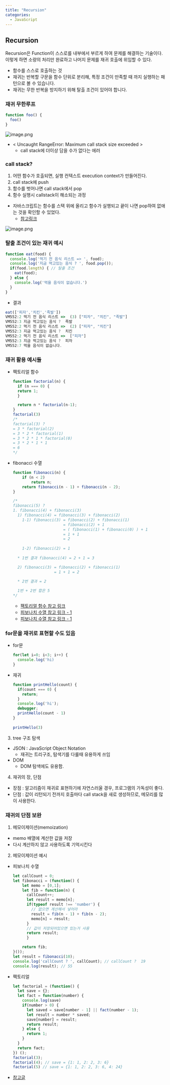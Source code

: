```yaml
---
title: "Recursion"
categories:
  - JavaScript
---
```


## Recursion

Recursion은 Function이 스스로를 내부에서 부르게 하여 문제를 해결하는 기술이다. 이렇게 하면 소량의 처리만 완료하고 나머지 문제를 재귀 호출에 위임할 수 있다.

- 함수를 스스로 호출하는 것
- 재귀는 반복할 구문을 함수 단위로 분리해, 특정 조건이 만족할 때 까지 실행하는 패턴으로 볼 수 있습니다.
- 재귀는 무한 반복을 방지하기 위해 탈출 조건이 있어야 합니다.

### 재귀 무한루프

```js
function foo() {
  foo()
}
```

![image.png](https://images.velog.io/post-images/yhe228/52e73b90-e416-11e9-855b-c9c70516744a/image.png)  

  - < Uncaught RangeError: Maximum call stack size exceeded > 
    * call stack에 더이상 담을 수가 없다는 에러
   
### call stack?

1. 어떤 함수가 호출되면, 실행 컨텍스트 execution context가 만들어진다.
2. call stack에 push
3. 함수를 벗어나면 call stack에서 pop 
4. 함수 실행시 callstack이 해소되는 과정
  - 자바스크립트는 함수를 스택 위에 올리고 함수가 실행되고 끝이 나면 pop하여 없애는 것을 확인할 수 있었다.
    * [참고링크](https://shlee0882.tistory.com/212)

![image.png](https://images.velog.io/post-images/yhe228/bfceb800-e416-11e9-8a8d-f7ea9a766832/image.png)

### 탈출 조건이 있는 재귀 예시

```js
function eat(food) {
  console.log('먹기 전 음식 리스트 => ', food);
  console.log('지금 먹고있는 음식 ? ', food.pop());
  if(food.length) { // 탈출 조건
    eat(food);
  } else {
    console.log('먹을 음식이 없습니다.')
  }
}
```

-  결과 
  ```js
  eat(['피자','치킨','족발'])
  VM552:2 먹기 전 음식 리스트 =>  (3) ["피자", "치킨", "족발"]
  VM552:3 지금 먹고있는 음식 ?  족발
  VM552:2 먹기 전 음식 리스트 =>  (2) ["피자", "치킨"]
  VM552:3 지금 먹고있는 음식 ?  치킨
  VM552:2 먹기 전 음식 리스트 =>  ["피자"]
  VM552:3 지금 먹고있는 음식 ?  피자
  VM552:7 먹을 음식이 없습니다.
  ```


### 재귀 활용 예시들

- 팩토리얼 함수 

  ```js
  function factorial(n) {
    if (n === 0) {
    return 1;
    }
  
    return n * factorial(n-1);
  }
  factorial(3)
  /*
  factorial(3) ?
  = 3 * factorial(2)
  = 3 * 2 * factorial(1)
  = 3 * 2 * 1 * factorial(0)
  = 3 * 2 * 1 * 1
  = 6
  */
  ```

- fibonacci 수열

  ```js
  function fibonacci(n) {
      if (n < 2)
          return n;
      return fibonacci(n - 1) + fibonacci(n - 2);
  }
  
  /*
  fibonacci(5) ?
  1. fibonacci(4) + fibonacci(3)
    1) fibonacci(4) = fibonacci(3) + fibonacci(2)
      1-1) fibonacci(3) = fibonacci(2) + fibonacci(1)
                        = fibonacci(2) + 1     
                        = ( fibonacci(1) + fibonacci(0) ) + 1
                        = 1 + 1
                        = 2
                        
      1-2) fibonacci(2) = 1
    
    * 1번 결과 fibonacci(4) = 2 + 1 = 3
  
    2) fibonacci(3) = fibonacci(2) + fibonacci(1)
                    = 1 + 1 = 2
  
    * 2번 결과 = 2
    
    1번 + 2번 합은 5
  */
  ```

  - [팩토리얼 함수 참고 링크](https://www.everdevel.com/JavaScript/recursive-function.php)
  - [피보나치 수열 참고 링크 - 1](https://www.codeit.kr/questions/1446)
  - [피보나치 수열 참고 링크 - 1](https://homoefficio.github.io/2015/07/27/%EC%9E%AC%EA%B7%80-%EB%B0%98%EB%B3%B5-Tail-Recursion/)

  
### for문을 재귀로 표현할 수도 있음
  
  - for문

    ```js
    for(let i=0; i<3; i++) {
      console.log('hi)
    }
    ```

  - 재귀

    ```js
    function printHello(count) {
      if(count === 0) {
        return;
      }
      console.log('hi');
      debugger; 
      printHello(count - 1)
    }
  
    printHello(3)
    ```


3. tree 구조 탐색
  - JSON : JavaScript Object Notation
    * 재귀는 트리구조, 탐색기를 다룰때 유용하게 쓰임
  - DOM
    * DOM 탐색에도 유용함.

4. 재귀의 장, 단점
  - 장점 : 알고리즘이 재귀로 표현하기에 자연스러울 경우, 프로그램의 가독성이 좋다.
  - 단점 : 값이 리턴되기 전까지 호출마다 call stack을 새로 생성하므로, 메모리를 많이 사용한다.

### 재귀의 단점 보완

1. 메모이제이션(memoization)
  - memo 배열에 계산한 값을 저장
  - 다시 계산하지 않고 사용하도록 기억시킨다 
  
2. 메모이제이션 예시

  - 피보나치 수열
  
      ```js
      let callCount = 0;
      let fibonacci = (function() {
          let memo = [0,1];
          let fib = function(n) {
            callCount++;
            let result = memo[n];
            if(typeof result !== 'number') {
              // 없으면 계산해서 넣어라
              result = fib(n - 1) + fib(n - 2);
              memo[n] = result;
            }
            // 값이 저장되어있으면 있는거 사용
            return result;
            }
      
          return fib;
      }());
      let result = fibonacci(10);
      console.log('callCount ? ', callCount); // callCount ?  19
      console.log(result); // 55
      ```

  - 팩토리얼
  
      ```js
      let factorial = (function() {
        let save = {};
        let fact = function(number) {
          console.log(save)
          if(number > 0) {
            let saved = save[number - 1] || fact(number - 1);
            let result = number * saved;
            save[number] = result;
            return result;
          } else {
            return 1;
          }
        }
        return fact;
      }) ();
      factorial(3);
      factorial(4); // save = {1: 1, 2: 2, 3: 6}
      factorial(5) // save = {1: 1, 2: 2, 3: 6, 4: 24}
      ```

  - [참고글](https://www.zerocho.com/category/JavaScript/post/579248728241b6f43951af19)



